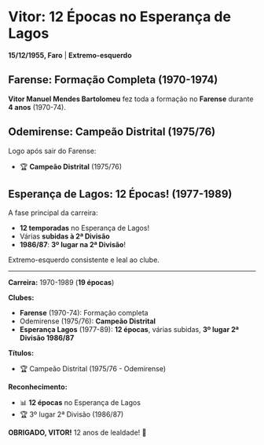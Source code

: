 # Vitor: 12 Épocas no Esperança de Lagos

**15/12/1955, Faro** | **Extremo-esquerdo**

## Farense: Formação Completa (1970-1974)

**Vitor Manuel Mendes Bartolomeu** fez toda a formação no **Farense** durante **4 anos** (1970-74).

## Odemirense: Campeão Distrital (1975/76)

Logo após sair do Farense:
- 🏆 **Campeão Distrital** (1975/76)

## Esperança de Lagos: 12 Épocas! (1977-1989)

A fase principal da carreira:
- **12 temporadas** no Esperança de Lagos!
- Várias **subidas à 2ª Divisão**
- **1986/87**: **3º lugar na 2ª Divisão**!

Extremo-esquerdo consistente e leal ao clube.

---

**Carreira:** 1970-1989 (**19 épocas**)

**Clubes:**
- **Farense** (1970-74): Formação completa
- Odemirense (1975/76): **Campeão Distrital**
- **Esperança Lagos** (1977-89): **12 épocas**, várias subidas, **3º lugar 2ª Divisão 1986/87**

**Títulos:**
- 🏆 Campeão Distrital (1975/76 - Odemirense)

**Reconhecimento:**
- 📊 **12 épocas** no Esperança de Lagos
- 🏆 3º lugar 2ª Divisão (1986/87)

**OBRIGADO, VITOR!** 12 anos de lealdade! 🦁
